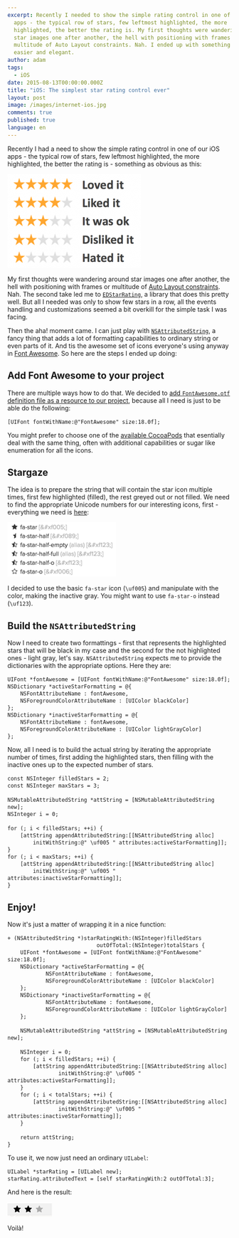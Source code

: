 ```yaml
---
excerpt: Recently I needed to show the simple rating control in one of our iOS
  apps - the typical row of stars, few leftmost highlighted, the more
  highlighted, the better the rating is. My first thoughts were wandering around
  star images one after another, the hell with positioning with frames or
  multitude of Auto Layout constraints. Nah. I ended up with something much
  easier and elegant.
author: adam
tags:
  - iOS
date: 2015-08-13T00:00:00.000Z
title: "iOS: The simplest star rating control ever"
layout: post
image: /images/internet-ios.jpg
comments: true
published: true
language: en
---
```

Recently I had a need to show the simple rating control in one of our iOS apps - the typical row of stars, few leftmost highlighted, the more highlighted, the better the rating is - something as obvious as this:

![star rating example](/images/star-rating-example.png)

My first thoughts were wandering around star images one after another, the hell with positioning with frames or multitude of [Auto Layout constraints](http://www.informit.com/articles/article.aspx?p=2041295). Nah. The second take led me to [`EDStarRating`](https://github.com/erndev/EDStarRating), a library that does this pretty well. But all I needed was only to show few stars in a row, all the events handling and customizations seemed a bit overkill for the simple task I was facing.

Then the aha! moment came. I can just play with [`NSAttributedString`](https://developer.apple.com/library/mac/documentation/Cocoa/Reference/Foundation/Classes/NSAttributedString_Class/), a fancy thing that adds a lot of formatting capabilities to ordinary string or even parts of it. And tis the awesome set of icons everyone's using anyway in [Font Awesome](https://fontawesome.com). So here are the steps I ended up doing:

## Add Font Awesome to your project

There are multiple ways how to do that. We decided to [add `FontAwesome.otf` definition file as a resource to our project](http://luciancancescu.blogspot.com/2015/03/how-to-integrate-fontawesome-in-your.html), because all I need is just to be able do the following:

```objc
[UIFont fontWithName:@"FontAwesome" size:18.0f];
```

You might prefer to choose one of the [available CocoaPods](http://cocoapods.org/?q=font%20awesome) that esentially deal with the same thing, often with additional capabilities or sugar like enumeration for all the icons.

## Stargaze

The idea is to prepare the string that will contain the star icon multiple times, first few highlighted (filled), the rest greyed out or not filled. We need to find the appropriate Unicode numbers for our interesting icons, first - everything we need is [here](https://fontawesome.com/icons):

![Font Awesome Unicode codes](/images/star-rating-fa.png)

I decided to use the basic `fa-star` icon (`\uf005`) and manipulate with the color, making the inactive gray. You might want to use `fa-star-o` instead (`\uf123`).

## Build the `NSAttributedString`

Now I need to create two formattings - first that represents the highlighted stars that will be black in my case and the second for the not highlighted ones - light gray, let's say. `NSAttributedString` expects me to provide the dictionaries with the appropriate options. Here they are:

```objc
UIFont *fontAwesome = [UIFont fontWithName:@"FontAwesome" size:18.0f];
NSDictionary *activeStarFormatting = @{
    NSFontAttributeName : fontAwesome, 
    NSForegroundColorAttributeName : [UIColor blackColor]
};
NSDictionary *inactiveStarFormatting = @{
    NSFontAttributeName : fontAwesome, 
    NSForegroundColorAttributeName : [UIColor lightGrayColor]
};
```

Now, all I need is to build the actual string by iterating the appropriate number of times, first adding the highlighted stars, then filling with the inactive ones up to the expected number of stars.

```objc
const NSInteger filledStars = 2;
const NSInteger maxStars = 3;

NSMutableAttributedString *attString = [NSMutableAttributedString new];
NSInteger i = 0;

for (; i < filledStars; ++i) {
    [attString appendAttributedString:[[NSAttributedString alloc] 
        initWithString:@" \uf005 " attributes:activeStarFormatting]];
}
for (; i < maxStars; ++i) {
    [attString appendAttributedString:[[NSAttributedString alloc] 
        initWithString:@" \uf005 " attributes:inactiveStarFormatting]];
}
```

## Enjoy!

Now it's just a matter of wrapping it in a nice function:

```objc
+ (NSAttributedString *)starRatingWith:(NSInteger)filledStars
                            outOfTotal:(NSInteger)totalStars {
    UIFont *fontAwesome = [UIFont fontWithName:@"FontAwesome" size:18.0f];
    NSDictionary *activeStarFormatting = @{
            NSFontAttributeName : fontAwesome,
            NSForegroundColorAttributeName : [UIColor blackColor]
    };
    NSDictionary *inactiveStarFormatting = @{
            NSFontAttributeName : fontAwesome,
            NSForegroundColorAttributeName : [UIColor lightGrayColor]
    };

    NSMutableAttributedString *attString = [NSMutableAttributedString new];

    NSInteger i = 0;
    for (; i < filledStars; ++i) {
        [attString appendAttributedString:[[NSAttributedString alloc]
                initWithString:@" \uf005 " attributes:activeStarFormatting]];
    }
    for (; i < totalStars; ++i) {
        [attString appendAttributedString:[[NSAttributedString alloc]
                initWithString:@" \uf005 " attributes:inactiveStarFormatting]];
    }

    return attString;
}
```

To use it, we now just need an ordinary `UILabel`:

```objc
UILabel *starRating = [UILabel new];
starRating.attributedText = [self starRatingWith:2 outOfTotal:3];
```

And here is the result:

![NSAttributedString-based star rating example](/images/star-rating-label.png)

Voilà!
